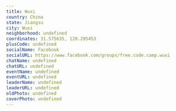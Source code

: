 ```yaml
---
title: Wuxi
country: China
state: Jiangsu
city: Wuxi
neighborhood: undefined
coordinates: 31.575635, 120.295453
plusCode: undefined
socialName: Facebook
socialURL: https://www.facebook.com/groups/free.code.camp.wuxi
chatName: undefined
chatURL: undefined
eventName: undefined
eventURL: undefined
leaderName: undefined
leaderURL: undefined
oldPhoto: undefined
coverPhoto: undefined
---
```


